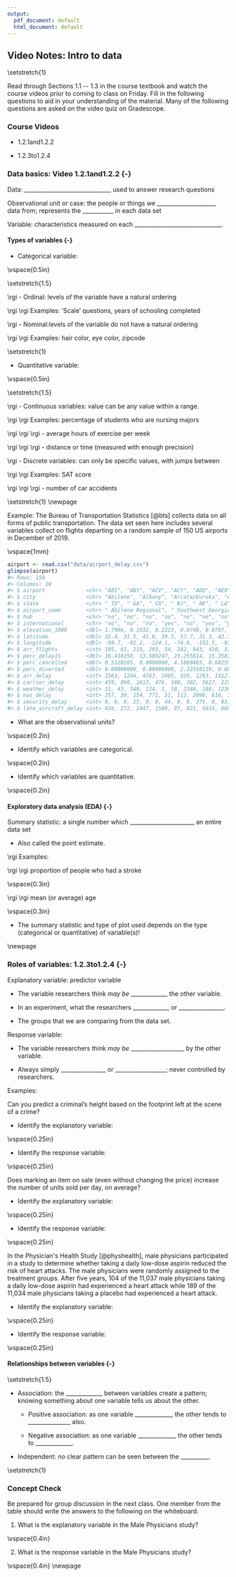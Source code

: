 ```yaml
---
output:
  pdf_document: default
  html_document: default
---
```

## Video Notes: Intro to data

\setstretch{1}

Read through Sections 1.1 -- 1.3 in the course textbook and watch the course videos prior to coming to class on Friday.  Fill in the following questions to aid in your understanding of the material.  Many of the following questions are asked on the video quiz on Gradescope.  

### Course Videos

* 1.2.1and1.2.2

* 1.2.3to1.2.4

### Data basics: Video 1.2.1and1.2.2 {-}

Data:  _______________________________ used to answer research questions

Observational unit or case:  the people or things we _____________________ data from; represents the ___________ in each data set

Variable: characteristics measured on each _______________________________.

#### Types of variables {-}

* Categorical variable: 

\vspace{0.5in}

\setstretch{1.5}

\rgi - Ordinal:  levels of the variable have a natural ordering 
    
\rgi \rgi Examples: ‘Scale’ questions, years of schooling completed

\rgi - Nominal:levels of the variable do not have a natural ordering

\rgi \rgi Examples: hair color, eye color, zipcode

\setstretch{1}
    
* Quantitative variable: 

\vspace{0.5in}

\setstretch{1.5}

\rgi - Continuous variables: value can be any value within a range.
    
\rgi \rgi Examples: percentage of students who are nursing majors

\rgi \rgi \rgi - average hours of exercise per week

\rgi \rgi \rgi - distance or time (measured with enough precision)

\rgi - Discrete variables: can only be specific values, with jumps between
    
\rgi \rgi Examples: SAT score

\rgi \rgi \rgi - number of car accidents

\setstretch{1}
\newpage

Example:  The Bureau of Transportation Statistics [@bts] collects data on all forms of public transportation. The data set seen here includes several variables collect on flights departing on a random sample of 150 US airports in December of 2019.

\vspace{1mm}


```r
airport <- read.csv("data/airport_delay.csv")
glimpse(airport)
#> Rows: 150
#> Columns: 19
#> $ airport             <chr> "ABI", "ABY", "ACV", "ACY", "ADQ", "AEX", "ALB", "~
#> $ city                <chr> "Abilene", "Albany", "Arcata/Eureka", "Atlantic Ci~
#> $ state               <chr> " TX", " GA", " CA", " NJ", " AK", " LA", " NY", "~
#> $ airport_name        <chr> " Abilene Regional", " Southwest Georgia Regional"~
#> $ hub                 <chr> "no", "no", "no", "no", "no", "no", "no", "no", "n~
#> $ international       <chr> "no", "no", "no", "yes", "no", "yes", "yes", "yes"~
#> $ elevation_1000      <dbl> 1.7906, 0.1932, 0.2223, 0.0748, 0.0787, 0.0881, 0.~
#> $ latitude            <dbl> 32.4, 31.5, 41.0, 39.5, 57.7, 31.3, 42.7, 35.2, 45~
#> $ longitude           <dbl> -99.7, -81.2, -124.1, -74.6, -152.5, -92.5, -73.8,~
#> $ arr_flights         <int> 195, 81, 215, 293, 54, 282, 943, 410, 53, 32314, 6~
#> $ perc_delay15        <dbl> 16.410256, 13.580247, 23.255814, 15.358362, 12.962~
#> $ perc_cancelled      <dbl> 0.5128205, 0.0000000, 4.1860465, 0.6825939, 14.814~
#> $ perc_diverted       <dbl> 0.00000000, 0.00000000, 2.32558139, 0.68259386, 0.~
#> $ arr_delay           <int> 1563, 1244, 4763, 2905, 329, 1293, 15127, 9705, 25~
#> $ carrier_delay       <int> 459, 890, 1613, 476, 180, 302, 5627, 2253, 439, 10~
#> $ weather_delay       <int> 21, 43, 549, 124, 1, 58, 2346, 168, 1236, 13331, 2~
#> $ nas_delay           <int> 257, 39, 154, 771, 51, 112, 2096, 616, 746, 45674,~
#> $ security_delay      <int> 0, 0, 0, 25, 0, 0, 44, 0, 0, 375, 0, 83, 0, 23, 0,~
#> $ late_aircraft_delay <int> 826, 272, 2447, 1509, 97, 821, 5014, 6668, 108, 10~
```

* What are the observational units?

\vspace{0.2in}

* Identify which variables are categorical.

\vspace{0.2in}

* Identify which variables are quantitative.

\vspace{0.2in}


#### Exploratory data analysis (EDA) {-}

Summary statistic: a single number which _______________________ an entire data set

* Also called the point estimate.

\rgi Examples: 

\rgi \rgi proportion of people who had a stroke

\vspace{0.3in}
    
\rgi \rgi mean (or average) age
    
\vspace{0.3in}

* The summary statistic and type of plot used depends on the type (categorical or quantitative) of variable(s)!  

\newpage

### Roles of variables: 1.2.3to1.2.4 {-}

Explanatory variable: predictor variable

* The variable researchers think *may be* _____________ 
the other variable.
    
* In an experiment, what the researchers _____________ or ________________.
    
* The groups that we are comparing from the data set.

Response variable: 

* The variable researchers think *may be* ___________________ by the other variable.

* Always simply ________________ or __________________; never controlled by researchers.

Examples:

Can you predict a criminal’s height based on the footprint left at the scene of a crime?

* Identify the explanatory variable:

\vspace{0.25in}

* Identify the response variable:

\vspace{0.25in}

Does marking an item on sale (even without changing the price) increase the number of units sold per day, on average?

* Identify the explanatory variable:

\vspace{0.25in}

* Identify the response variable:

\vspace{0.25in}

In the Physician's Health Study [@physhealth], male physicians participated in a study to determine whether taking a daily low-dose aspirin reduced the risk of heart attacks. The male physicians were randomly assigned to the treatment groups. After five years, 104 of the 11,037 male physicians taking a daily low-dose aspirin had experienced a heart attack while 189 of the 11,034 male physicians taking a placebo had experienced a heart attack. 

* Identify the explanatory variable:

\vspace{0.25in}

* Identify the response variable:

\vspace{0.25in}

#### Relationships between variables {-}

\setstretch{1.5}

* Association: the _____________ between variables create a pattern; knowing something about one variable tells us about the other.

    * Positive association: as one variable _____________, the other tends to _______________ also.
    
    * Negative association: as one variable _____________, the other tends to _____________.

* Independent: no clear pattern can be seen between the __________.

\setstretch{1}

### Concept Check

Be prepared for group discussion in the next class. One member from the table should write the answers to the following on the whiteboard.

1. What is the explanatory variable in the Male Physicians study?

\vspace{0.4in}

2. What is the response variable in the Male Physicians study?

\vspace{0.4in}
\newpage

